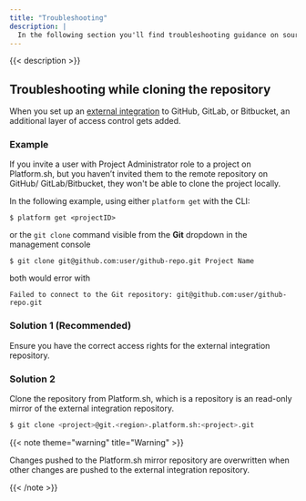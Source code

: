 ```yaml
---
title: "Troubleshooting"
description: |
  In the following section you'll find troubleshooting guidance on source integration.
---
```


{{< description >}}

## Troubleshooting while cloning the repository

When you set up an [external integration](https://docs.platform.sh/integrations/source.html) to GitHub, GitLab, or Bitbucket, an additional layer of access control gets added.

### Example

If you invite a user with Project Administrator role to a project on Platform.sh, but you haven’t invited them to the remote repository on GitHub/ GitLab/Bitbucket, they won't be able to clone the project locally.

In the following example, using either `platform get` with the CLI:
```
$ platform get <projectID>
```
or the `git clone` command visible from the **Git** dropdown in the management console

```
$ git clone git@github.com:user/github-repo.git Project Name
```

both would error with

```
Failed to connect to the Git repository: git@github.com:user/github-repo.git
```

### Solution 1 (Recommended)

Ensure you have the correct access rights for the external integration repository.

### Solution 2

Clone the repository from Platform.sh, which is a repository is an read-only mirror of the external integration repository.

```bash
$ git clone <project>@git.<region>.platform.sh:<project>.git
```

{{< note theme="warning" title="Warning" >}}

Changes pushed to the Platform.sh mirror repository are overwritten when other changes are pushed to the external integration repository.

{{< /note >}}
